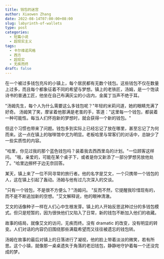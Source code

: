 ```yaml
---
title: 钱包的迷宫
author: Xiaowen Zhang
date: 2022-08-14T07:00:00+08:00
slug: labyrinth-of-wallets
type: post
categories:
  - 短篇小说
  - 超现实主义
tags:
  - 卡尔维诺风格
  - 西方
  - 超现实
  - 无疾而终
draft: false
---
```


在一个被过多钱包充斥的小镇上，每个居民都有无数个钱包。这些钱包不仅在数量上过多，而且每个都象征着不同的希望与梦想。镇上的老铁匠，汤姆，是一个饱读诗书的普通工匠，他坐在自己布满灰尘的小店内，金属丁当声不绝于耳。

"汤姆先生，每个人为什么需要这么多钱包呢？"年轻的米莉问道，她的眼睛充满了好奇。
汤姆笑了笑，摩挲着他那满是老茧的手，答道："这里每一个钱包，都装着一种可能性。每当人们怀抱新的梦想时，就会获得一个新的钱包。"

但这个习惯也带来了问题。钱包多到实际上已经忘记了放在哪里，甚至忘记了为何而来。这一点在镇上的咖啡馆中尤为明显。老板哈里与常客们的对话中，总缺少了一些实质性的内容。

"哈里，你见过我的那个蓝色钱包吗？装着我去西西里岛的计划。"一位顾客这样问。
"哦，亲爱的，可能在某个桌子下，或者是你又新添了一部分梦想另放他处了。"哈里边擦杯子边无奈回答。

某天，镇上来了一位不同寻常的旅行者。他的名字是艾文，一个只携带一个钱包的人，这在镇上引起了轰动。汤姆与他有过几次深入的交谈。

"只有一个钱包，不是很不方便么？"汤姆问。
"反而不然，它提醒我珍惜现有的，而不是不断追加新的空想。"艾文解释说，他的眼神清澈。

艾文的话像种子一样在人们心中生根发芽。镇上的人开始反思这种过分的多钱包模式。但只是短暂的，因为很快他们又陷入了日常，新的钱包不断加入他们的收藏。

故事的结局，就像艾文的访问，无疾而终。没有 dramatic 的改变，没有明显的转变。人们对话的内容仍旧围绕那些满载希望而又往往被遗忘的钱包转。

汤姆在故事的最后对镇上的日落进行了凝视，他的脸上带着淡淡的微笑，若有所思。这个小镇，就像那一桌桌遗失于角落的老旧钱包，静静地守护着每一个还没完成的梦。